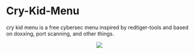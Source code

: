 # Cry-Kid-Menu
cry kid menu is a free cybersec menu inspired by redtiger-tools and based on doxxing, port scanning, and other things.

<p align="center">
  <img src="https://imgur.com/a/P09qYQs">
</p>
